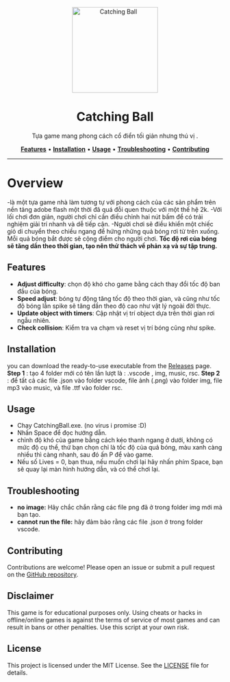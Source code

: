 <div align="center">
   <img src="img/icon.png" alt="Catching Ball" width="200" height="200"> 
   <h1>Catching Ball</h1> 
   <p> Tựa game mang phong cách cổ điển tối giản nhưng thú vị .</p> 
   <a href="#features"><strong>Features</strong></a> •
   <a href="#installation"><strong>Installation</strong></a> •
   <a href="#usage"><strong>Usage</strong></a> •
   <a href="#troubleshooting"><strong>Troubleshooting</strong></a> •
   <a href="#contributing"><strong>Contributing</strong></a>
</div>

---

# Overview
-là một tựa game nhà làm tương tự với phong cách của các sản phẩm trên nền tảng adobe flash một thời đã quá đỗi quen thuộc với một thế hệ 2k.
-Với lối chơi đơn giản, người chơi chỉ cần điều chỉnh hai nút bấm để có trải nghiệm giải trí nhanh và dễ tiếp cận. 
-Người chơi sẽ điều khiển một chiếc giỏ di chuyển theo chiều ngang để hứng những quả bóng rơi từ trên xuống. Mỗi quả bóng bắt được sẽ cộng điểm cho người chơi. 
**Tốc độ rơi của bóng sẽ tăng dần theo thời gian, tạo nên thử thách về phản xạ và sự tập trung.**
## Features
- **Adjust difficulty**: chọn độ khó cho game bằng cách thay đổi tốc độ ban đầu của bóng.
- **Speed adjust**: bóng tự động tăng tốc độ theo thời gian, và cũng như tốc độ bóng lẫn spike sẽ tăng dần theo độ cao như vật lý ngoài đời thực.
- **Update object with timers**: Cập nhật vị trí object dựa trên thời gian rơi ngẫu nhiên.
- **Check collision**: Kiểm tra va chạm và reset vị trí bóng cũng như spike.

## Installation


 you can download the ready-to-use executable from the [Releases](https://github.com/Q4oM1nh/catching-ball) page.
 **Step 1** : tạo 4 folder mới có tên lần lượt là : .vscode , img, music, rsc.
 **Step 2** : để tất cả các file .json vào folder vscode, file ảnh (.png) vào folder img, file mp3 vào music, và file .ttf vào folder rsc.

## Usage
- Chạy CatchingBall.exe. (no virus i promise :D)
- Nhấn Space để đọc hướng dẫn.
- chỉnh độ khó của game bằng cách kéo thanh ngang ở dưới, không có mức độ cụ thể, thứ bạn chọn chỉ là tốc độ của quả bóng, màu xanh càng nhiều thì càng nhanh, sau đó ấn P để vào game.
- Nếu số Lives = 0, bạn thua, nếu muốn chơi lại hãy nhấn phím Space, bạn sẽ quay lại màn hình hướng dẫn, và có thể chơi lại.


## Troubleshooting
- **no image:** Hãy chắc chắn rằng các file png đã ở trong folder img mới mà bạn tạo.
- **cannot run the file:** hãy đảm bảo rằng các file .json ở trong folder vscode.

## Contributing
Contributions are welcome! Please open an issue or submit a pull request on the [GitHub repository](https://github.com/Q4oM1nh/catching-ball).

## Disclaimer
This game is for educational purposes only. Using cheats or hacks in offline/online games is against the terms of service of most games and can result in bans or other penalties. Use this script at your own risk.

## License
This project is licensed under the MIT License. See the [LICENSE](LICENSE) file for details.
